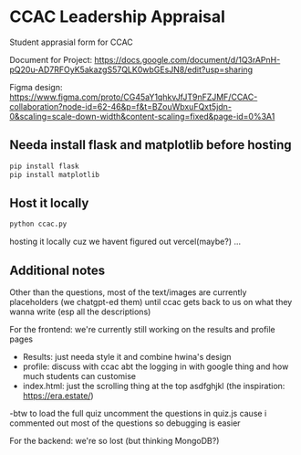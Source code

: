 # CCAC Leadership Appraisal
Student apprasial form for CCAC

Document for Project: https://docs.google.com/document/d/1Q3rAPnH-pQ20u-AD7RFOyK5akazgS57QLK0wbGEsJN8/edit?usp=sharing

Figma design: https://www.figma.com/proto/CG45aY1qhkvJfJT9nFZJMF/CCAC-collaboration?node-id=62-46&p=f&t=BZouWbxuFQxt5jdn-0&scaling=scale-down-width&content-scaling=fixed&page-id=0%3A1


## Needa install flask and matplotlib before hosting
```bash
pip install flask
pip install matplotlib
```


## Host it locally
```bash
python ccac.py
```

hosting it locally cuz we havent figured out vercel(maybe?) ...


## Additional notes
Other than the questions, most of the text/images are currently placeholders (we chatgpt-ed them) until ccac gets back to us on what they wanna write
(esp all the descriptions)

For the frontend: we're currently still working on the results and profile pages
- Results: just needa style it and combine hwina's design
- profile: discuss with ccac abt the logging in with google thing and how much students can customise
- index.html: just the scrolling thing at the top asdfghjkl
  (the inspiration: https://era.estate/)

-btw to load the full quiz uncomment the questions in quiz.js cause i commented out most of the questions so debugging is easier 

For the backend: we're so lost (but thinking MongoDB?)

